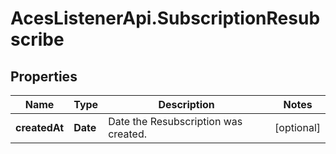 # AcesListenerApi.SubscriptionResubscribe

## Properties
Name | Type | Description | Notes
------------ | ------------- | ------------- | -------------
**createdAt** | **Date** | Date the Resubscription was created. | [optional] 


